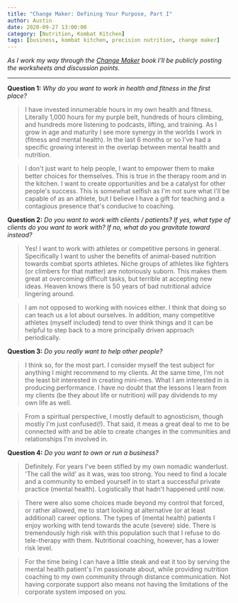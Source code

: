 ```yaml
---
title: "Change Maker: Defining Your Purpose, Part I"
author: Austin
date: 2020-09-27 13:00:00
category: [Nutrition, Kombat Kitchen]
tags: [business, kombat kitchen, precision nutrition, change maker]
---
```


*As I work my way through the [Change Maker](https://amzn.to/347aR2i) book I'll be publicly posting the worksheets and discussion points.*

---

**Question 1:**  *Why do you want to work in health and fitness in the first place?*

> I have invested innumerable hours in my own health and fitness.  Literally 1,000 hours for my purple belt, hundreds of hours climbing, and hundreds more listening to podcasts, lifting, and training.  As I grow in age and maturity I see more synergy in the worlds I work in (fitness and mental health).  In the last 6 months or so I've had a specific growing interest in the overlap between mental health and nutrition.  

> I don't just want to help people, I want to empower them to make better choices for themselves.  This is true in the therapy room and in the kitchen.  I want to create opportunities and be a catalyst for other people's success.  This is somewhat selfish as I'm not sure what I'll be capable of as an athlete, but I believe I have a gift for teaching and a contagious presence that's conducive to coaching.

**Question 2:**  *Do you want to work with clients / patients?  If yes, what type of clients do you want to work with?  If no, what do you gravitate toward instead?*

> Yes!  I want to work with athletes or competitive persons in general.  Specifically I want to usher the benefits of animal-based nutrition towards combat sports athletes.  Niche groups of athletes like fighters (or climbers for that matter) are notoriously suborn.  This makes them great at overcoming difficult tasks, but terrible at accepting new ideas.  Heaven knows there is 50 years of bad nutritional advice lingering around.

> I am not opposed to working with novices either.  I think that doing so can teach us a lot about ourselves.  In addition, many competitive athletes (myself included) tend to over think things and it can be helpful to step back to a more principally driven approach periodically.

**Question 3:**  *Do you really want to help other people?*

> I think so, for the most part.  I consider myself the test subject for anything I might recommend to my clients.  At the same time, I'm not the least bit interested in creating mini-mes.  What I am interested in is producing performance.  I have no doubt that the lessons I learn from my clients (be they about life or nutrition) will pay dividends to my own life as well.

> From a spiritual perspective, I mostly default to agnosticism, though mostly I'm just confused(!).  That said, it meas a great deal to me to be connected with and be able to create changes in the communities and relationships I'm involved in.

**Question 4:**  *Do you want to own or run a business?*

> Definitely.  For years I've been stifled by my own nomadic wanderlust.  'The call the wild' as it was, was too strong.  You need to find a locale and a community to embed yourself in to start a successful private practice (mental health).  Logistically that hadn't happened until now.

> There were also some choices made beyond my control that forced, or rather allowed, me to start looking at alternative (or at least additional) career options.  The types of (mental health) patients I enjoy working with tend towards the acute (severe) side.  There is tremendously high risk with this population such that I refuse to do tele-therapy with them.  Nutritional coaching, however, has a lower risk level.

> For the time being I can have a little steak and eat it too by serving the mental health patient's I'm passionate about, while providing nutrition coaching to my own community through distance communication.  Not having corporate support also means not having the limitations of the corporate system imposed on you.
